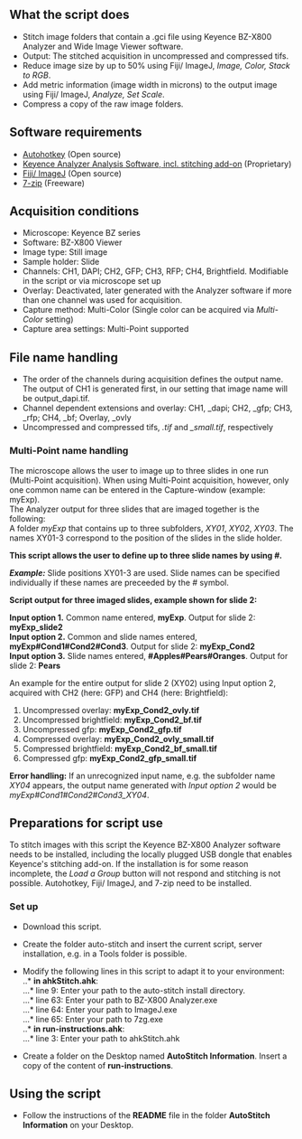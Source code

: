 ## What the script does ##

* Stitch image folders that contain a .gci file using Keyence BZ-X800 Analyzer and Wide Image Viewer software.
* Output: The stitched acquisition in uncompressed and compressed tifs. 
* Reduce image size by up to 50% using Fiji/ ImageJ, _Image, Color, Stack to RGB_.
* Add metric information (image width in microns) to the output image using Fiji/ ImageJ, _Analyze, Set Scale_.
* Compress a copy of the raw image folders.

## Software requirements ##

* [Autohotkey](https://www.autohotkey.com/) (Open source) 
* [Keyence Analyzer Analysis Software, incl. stitching add-on](https://www.keyence.com/landing/microscope/lp_fluorescence.jsp) (Proprietary)
* [Fiji/ ImageJ](https://imagej.net/Fiji) (Open source)
* [7-zip](https://www.7-zip.org/download.html) (Freeware)

## Acquisition conditions ##

* Microscope: Keyence BZ series
* Software: BZ-X800 Viewer
* Image type: Still image
* Sample holder: Slide
* Channels: CH1, DAPI; CH2, GFP; CH3, RFP; CH4, Brightfield. Modifiable in the script or via microscope set up
* Overlay: Deactivated, later generated with the Analyzer software if more than one channel was used for acquisition.
* Capture method: Multi-Color (Single color can be acquired via _Multi-Color_ setting)
* Capture area settings: Multi-Point supported


## File name handling ##

* The order of the channels during acquisition defines the output name. The output of CH1 is generated first, in our setting that image name will be output_dapi.tif.
* Channel dependent extensions and overlay: CH1, \_dapi; CH2, \_gfp; CH3, \_rfp; CH4, \_bf; Overlay, \_ovly
* Uncompressed and compressed tifs, _.tif_ and _\_small.tif_, respectively

### Multi-Point name handling ###

The microscope allows the user to image up to three slides in one run (Multi-Point acquisition).
When using Multi-Point acquisition, however, only one common name can be entered in the Capture-window (example: myExp).  
The Analyzer output for three slides that are imaged together is the following:  
A folder _myExp_ that contains up to three subfolders, _XY01_, _XY02_, _XY03_. The names XY01-3 correspond to the position of the slides in the slide holder.

__This script allows the user to define up to three slide names by using _#_.__  

___Example:___
Slide positions XY01-3 are used. Slide names can be specified individually if these names are preceeded by the _#_ symbol.

__Script output for three imaged slides, example shown for slide 2:__

__Input option 1.__ Common name entered, __myExp__. Output for slide 2: __myExp\_slide2__  
__Input option 2.__ Common and slide names entered, __myExp#Cond1#Cond2#Cond3__. Output for slide 2: __myExp\_Cond2__  
__Input option 3.__ Slide names entered, __#Apples#Pears#Oranges__. Output for slide 2: __Pears__   

An example for the entire output for slide 2 (XY02) using Input option 2, acquired with CH2 (here: GFP) and CH4 (here: Brightfield):  
1. Uncompressed overlay: __myExp\_Cond2\_ovly.tif__
2. Uncompressed brightfield: __myExp\_Cond2\_bf.tif__
3. Uncompressed gfp: __myExp\_Cond2\_gfp.tif__
4. Compressed overlay: __myExp\_Cond2\_ovly\_small.tif__
5. Compressed brightfield: __myExp\_Cond2\_bf\_small.tif__
6. Compressed gfp: __myExp\_Cond2\_gfp\_small.tif__

__Error handling:__ If an unrecognized input name, e.g. the subfolder name _XY04_ appears, the output name generated with _Input option 2_ would be _myExp#Cond1#Cond2#Cond3\_XY04_.

## Preparations for script use ##

To stitch images with this script the Keyence BZ-X800 Analyzer software needs to be installed, including the locally plugged USB dongle that enables Keyence's stitching add-on. If the installation is for some reason incomplete, the _Load a Group_ button will not respond and stitching is not possible. 
Autohotkey, Fiji/ ImageJ, and 7-zip need to be installed.

### Set up ###
* Download this script.
* Create the folder auto-stitch and insert the current script, server installation, e.g. in a Tools folder is possible. 
* Modify the following lines in this script to adapt it to your environment:
..* __in ahkStitch.ahk__:  
...* line 9: Enter your path to the auto-stitch install directory.  
...* line 63: Enter your path to BZ-X800 Analyzer.exe  
...* line 64: Enter your path to ImageJ.exe  
...* line 65: Enter your path to 7zg.exe  
..* __in run-instructions.ahk__:  
...* line 3: Enter your path to ahkStitch.ahk

* Create a folder on the Desktop named __AutoStitch Information__. Insert a copy of the content of __run-instructions__.

## Using the script ##
* Follow the instructions of the __README__ file in the folder __AutoStitch Information__ on your Desktop. 















